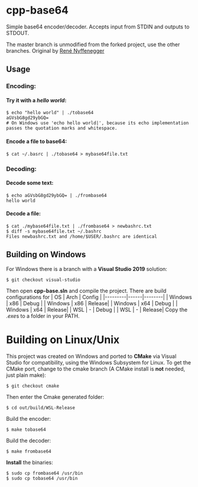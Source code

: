 # cpp-base64

Simple base64 encoder/decoder. Accepts input from STDIN and outputs to STDOUT.

The master branch is unmodified from the forked project, use the other branches.
Original by [René Nyffenegger](https://renenyffenegger.ch)

## Usage

### Encoding:
#### Try it with a *hello world*:
```
$ echo "hello world" | ./tobase64
aGVsbG8gd29ybGQ=
# On Windows use 'echo hello world|', because its echo implementation passes the quotation marks and whitespace.
```
#### Encode a file to base64:
```
$ cat ~/.basrc | ./tobase64 > mybase64file.txt
```

### Decoding:
#### Decode some text:
```
$ echo aGVsbG8gd29ybGQ= | ./frombase64
hello world
```

#### Decode a file:
```
$ cat ./mybase64file.txt | ./frombase64 > newbashrc.txt
$ diff -s mybase64file.txt ~/.bashrc
Files newbashrc.txt and /home/$USER/.bashrc are identical
```

## Building on Windows

For Windows there is a branch with a **Visual Studio 2019** solution:
```
$ git checkout visual-studio
```
Then open **cpp-base.sln** and compile the project. There are build configurations for 
| OS      | Arch | Config |
|---------|------|--------|
| Windows | x86  | Debug  |
| Windows | x86  | Release|
| Windows | x64  | Debug  |
| Windows | x64  | Release|
|   WSL   |   -  | Debug  |
|   WSL   |   -  | Release|
Copy the *.exe*s to a folder in your PATH.

# Building on Linux/Unix
This project was created on Windows and ported to **CMake** via Visual Studio for compatibility, using the Windows Subsystem for Linux. To get the CMake port, change to the cmake branch (A CMake install is **not** needed, just plain make):
```
$ git checkout cmake
```
Then enter the Cmake generated folder:
```
$ cd out/build/WSL-Release
```
Build the encoder:
```
$ make tobase64
```
Build the decoder:
```
$ make frombase64
```

**Install** the binaries:
```
$ sudo cp frombase64 /usr/bin
$ sudo cp tobase64 /usr/bin
```